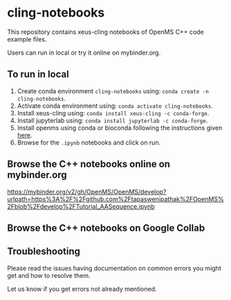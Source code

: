 # cling-notebooks

This repository contains xeus-cling notebooks of OpenMS C++ code example files.

Users can run in local or try it online on mybinder.org.

## To run in local

1. Create conda environment `cling-notebooks` using: `conda create -n cling-notebooks`.
2. Activate conda environment using: `conda activate cling-notebooks`.
3. Install xeus-cling using: `conda install xeus-cling -c conda-forge`.
4. Install jupyterlab using: `conda install jupyterlab -c conda-forge`.
5. Install openms using conda or bioconda following the instructions given [here](https://openms.readthedocs.io/en/latest/installations/installation-on-macos.html#install-via-conda-or-bioconda).
6. Browse for the `.ipynb` notebooks and click on run.

## Browse the C++ notebooks online on mybinder.org

https://mybinder.org/v2/gh/OpenMS/OpenMS/develop?urlpath=https%3A%2F%2Fgithub.com%2Ftapaswenipathak%2FOpenMS%2Fblob%2Fdevelop%2FTutorial_AASequence.ipynb

## Browse the C++ notebooks on Google Collab

## Troubleshooting

Please read the issues having documentation on common errors you might get and how
to resolve them.

Let us know if you get errors not already mentioned.
